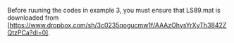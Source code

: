 
Before ruuning the codes in example 3, you must ensure that LS89.mat is downloaded from [https://www.dropbox.com/sh/3c0235qogucmw1f/AAAzOhysYrXyTh3842ZQtzPCa?dl=0].
